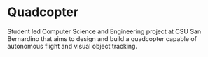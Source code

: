 # Quadcopter
Student led Computer Science and Engineering project at CSU San Bernardino that aims to design and build a quadcopter capable of autonomous flight and visual object tracking.
